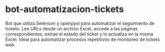 # bot-automatizacion-tickets
Bot que utiliza Selenium y openpyxl para automatizar el seguimiento de tickets. Lee URLs desde un archivo Excel, accede a las páginas correspondientes, extrae el estado del ticket y lo actualiza en la misma Excel. Ideal para automatizar procesos repetitivos de monitoreo de tickets web.
